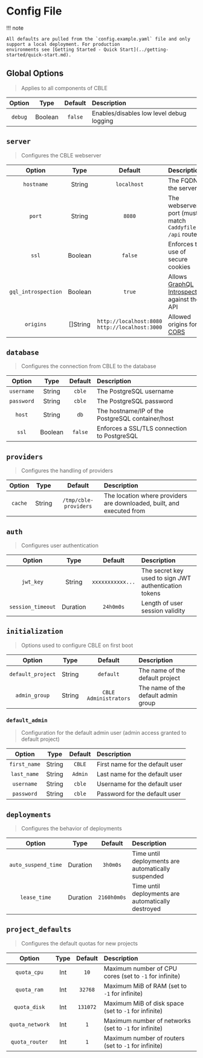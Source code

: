 # Config File

!!! note

    All defaults are pulled from the `config.example.yaml` file and only support a local deployment. For production
    environments see [Getting Started - Quick Start](../getting-started/quick-start.md).

## Global Options

> Applies to all components of CBLE

| Option  |  Type   | Default | Description                              |
| :-----: | :-----: | :-----: | :--------------------------------------- |
| `debug` | Boolean | `false` | Enables/disables low level debug logging |

## `server`

> Configures the CBLE webserver

|       Option        |   Type   |                       Default                       | Description                                                                              |
| :-----------------: | :------: | :-------------------------------------------------: | :--------------------------------------------------------------------------------------- |
|     `hostname`      |  String  |                     `localhost`                     | The FQDN of the server                                                                   |
|       `port`        |  String  |                       `8080`                        | The webserver port (must match `Caddyfile` `/api` route)                                 |
|        `ssl`        | Boolean  |                       `false`                       | Enforces the use of secure cookies                                                       |
| `gql_introspection` | Boolean  |                       `true`                        | Allows [GraphQL Introspection](https://graphql.org/learn/introspection/) against the API |
|      `origins`      | []String | `http://localhost:8080`<br/>`http://localhost:3000` | Allowed origins for [CORS](https://developer.mozilla.org/en-US/docs/Web/HTTP/CORS)       |

## `database`

> Configures the connection from CBLE to the database

|   Option   |  Type   | Default | Description                                      |
| :--------: | :-----: | :-----: | :----------------------------------------------- |
| `username` | String  | `cble`  | The PostgreSQL username                          |
| `password` | String  | `cble`  | The PostgreSQL password                          |
|   `host`   | String  |  `db`   | The hostname/IP of the PostgreSQL container/host |
|   `ssl`    | Boolean | `false` | Enforces a SSL/TLS connection to PostgreSQL      |

## `providers`

> Configures the handling of providers

| Option  |  Type  |        Default        | Description                                                           |
| :-----: | :----: | :-------------------: | :-------------------------------------------------------------------- |
| `cache` | String | `/tmp/cble-providers` | The location where providers are downloaded, built, and executed from |

## `auth`

> Configures user authentication

|      Option       |   Type   |     Default      | Description                                           |
| :---------------: | :------: | :--------------: | :---------------------------------------------------- |
|     `jwt_key`     |  String  | `xxxxxxxxxxx...` | The secret key used to sign JWT authentication tokens |
| `session_timeout` | Duration |    `24h0m0s`     | Length of user session validity                       |

## `initialization`

> Options used to configure CBLE on first boot

|      Option       |  Type  |        Default        | Description                         |
| :---------------: | :----: | :-------------------: | :---------------------------------- |
| `default_project` | String |       `default`       | The name of the default project     |
|   `admin_group`   | String | `CBLE Administrators` | The name of the default admin group |

### `default_admin`

> Configuration for the default admin user (admin access granted to default project)

|    Option    |  Type  | Default | Description                     |
| :----------: | :----: | :-----: | :------------------------------ |
| `first_name` | String | `CBLE`  | First name for the default user |
| `last_name`  | String | `Admin` | Last name for the default user  |
|  `username`  | String | `cble`  | Username for the default user   |
|  `password`  | String | `cble`  | Password for the default user   |

## `deployments`

> Configures the behavior of deployments

|       Option        |   Type   |   Default   | Description                                        |
| :-----------------: | :------: | :---------: | :------------------------------------------------- |
| `auto_suspend_time` | Duration |  `3h0m0s`   | Time until deployments are automatically suspended |
|    `lease_time`     | Duration | `2160h0m0s` | Time until deployments are automatically destroyed |

## `project_defaults`

> Configures the default quotas for new projects

|     Option      | Type | Default  | Description                                            |
| :-------------: | :--: | :------: | :----------------------------------------------------- |
|   `quota_cpu`   | Int  |   `10`   | Maximum number of CPU cores (set to `-1` for infinite) |
|   `quota_ram`   | Int  | `32768`  | Maximum MiB of RAM (set to `-1` for infinite)          |
|  `quota_disk`   | Int  | `131072` | Maximum MiB of disk space (set to `-1` for infinite)   |
| `quota_network` | Int  |   `1`    | Maximum number of networks (set to `-1` for infinite)  |
| `quota_router`  | Int  |   `1`    | Maximum number of routers (set to `-1` for infinite)   |
